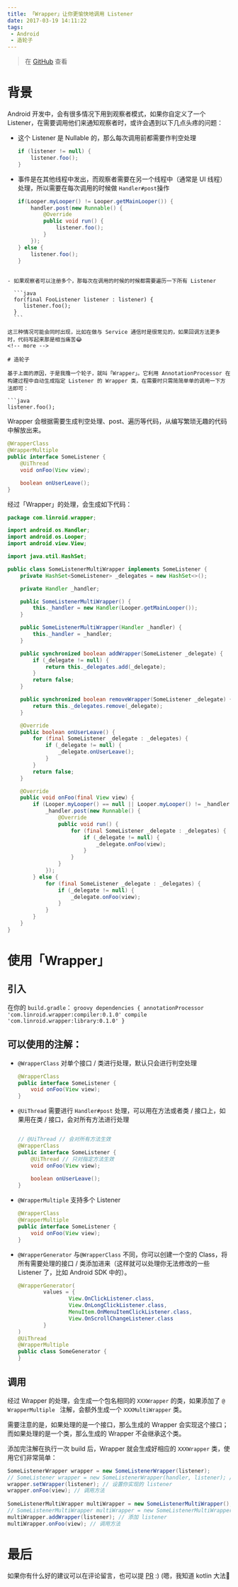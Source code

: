 ```yaml
---
title: 「Wrapper」让你更愉快地调用 Listener
date: 2017-03-19 14:11:22
tags: 
 - Android
 - 造轮子
---
```


 > 在 [GitHub](https://github.com/linroid/Wrapper) 查看
 
# 背景
Android 开发中，会有很多情况下用到观察者模式，如果你自定义了一个 Listener，在需要调用他们来通知观察者时，或许会遇到以下几点头疼的问题：

 - 这个 Listener 是 Nullable 的，那么每次调用前都需要作判空处理

	```java
	if (listener != null) {
		listener.foo();
	}
	```

 - 事件是在其他线程中发出，而观察者需要在另一个线程中（通常是 UI 线程）处理，所以需要在每次调用的时候做 `Handler#post`操作

	```java
	if(Looper.myLooper() != Looper.getMainLooper()) {
		handler.post(new Runnable() {
			@Override
			public void run() {
				listener.foo();
			}
		});
	} else {
		listener.foo();
	}
  ```
	
 - 如果观察者可以注册多个，那每次在调用的时候的时候都需要遍历一下所有 Listener

	```java
	for(final FooListener listener : listener) {
	   listener.foo();
	}
	```

这三种情况可能会同时出现，比如在做与 Service 通信时是很常见的，如果回调方法更多时，代码写起来那是相当痛苦😂
<!-- more --> 

# 造轮子

 基于上面的原因，于是我撸一个轮子，就叫「Wrapper」。它利用 AnnotationProcessor 在构建过程中自动生成指定 Listener 的 Wrapper 类，在需要时只需简简单单的调用一下方法即可：
 
 ```java
 listener.foo();
 ```
 Wrapper 会根据需要生成判空处理、post、遍历等代码，从编写繁琐无趣的代码中解放出来。

```java
@WrapperClass
@WrapperMultiple
public interface SomeListener {
    @UiThread
    void onFoo(View view);

    boolean onUserLeave();
}
```

经过「Wrapper」的处理，会生成如下代码：

```java
package com.linroid.wrapper;

import android.os.Handler;
import android.os.Looper;
import android.view.View;

import java.util.HashSet;

public class SomeListenerMultiWrapper implements SomeListener {
    private HashSet<SomeListener> _delegates = new HashSet<>();

    private Handler _handler;

    public SomeListenerMultiWrapper() {
        this._handler = new Handler(Looper.getMainLooper());
    }

    public SomeListenerMultiWrapper(Handler _handler) {
        this._handler = _handler;
    }

    public synchronized boolean addWrapper(SomeListener _delegate) {
        if (_delegate != null) {
            return this._delegates.add(_delegate);
        }
        return false;
    }

    public synchronized boolean removeWrapper(SomeListener _delegate) {
        return this._delegates.remove(_delegate);
    }

    @Override
    public boolean onUserLeave() {
        for (final SomeListener _delegate : _delegates) {
            if (_delegate != null) {
                _delegate.onUserLeave();
            }
        }
        return false;
    }

    @Override
    public void onFoo(final View view) {
        if (Looper.myLooper() == null || Looper.myLooper() != _handler.getLooper()) {
            _handler.post(new Runnable() {
                @Override
                public void run() {
                    for (final SomeListener _delegate : _delegates) {
                        if (_delegate != null) {
                            _delegate.onFoo(view);
                        }
                    }
                }
            });
        } else {
            for (final SomeListener _delegate : _delegates) {
                if (_delegate != null) {
                    _delegate.onFoo(view);
                }
            }
        }
    }
}
```

# 使用「Wrapper」

## 引入
在你的 `build.gradle`：
	```groovy
	dependencies {
	    annotationProcessor 'com.linroid.wrapper:compiler:0.1.0'
	    compile 'com.linroid.wrapper:library:0.1.0'
	}
	```

## 可以使用的注解：

 - `@WrapperClass` 对单个接口 / 类进行处理，默认只会进行判空处理

	```java
	@WrapperClass
	public interface SomeListener {
		void onFoo(View view);
	}
	```

 - `@UiThread` 需要进行 `Handler#post` 处理，可以用在方法或者类 / 接口上，如果用在类 / 接口，会对所有方法进行处理
	
	```java
	
	// @UiThread // 会对所有方法生效
	@WrapperClass
	public interface SomeListener {
		@UiThread // 只对指定方法生效
		void onFoo(View view);
		
		boolean onUserLeave();
	}
	```

 - `@WrapperMultiple` 支持多个 Listener

	```java
	@WrapperClass
	@WrapperMultiple
	public interface SomeListener {
	    void onFoo(View view);
	}
	```

 - `@WrapperGenerator` 与`@WrapperClass` 不同，你可以创建一个空的 Class，将所有需要处理的接口 / 类添加进来（这样就可以处理你无法修改的一些 Listener 了，比如 Android SDK 中的）。

	```java
	@WrapperGenerator(
	        values = {
	                View.OnClickListener.class,
	                View.OnLongClickListener.class,
	                MenuItem.OnMenuItemClickListener.class,
	                View.OnScrollChangeListener.class
	        }
	)
	@UiThread
	@WrapperMultiple
	public class SomeGenerator {
	}
	```

## 调用
经过 Wrapper 的处理，会生成一个包名相同的 `XXXWrapper` 的类，如果添加了 `@ WrapperMultiple ` 注解，会额外生成一个 `XXXMultiWrapper` 类。

需要注意的是，如果处理的是一个接口，那么生成的 Wrapper 会实现这个接口；而如果处理的是一个类，那么生成的 Wrapper 不会继承这个类。

添加完注解在执行一次 build 后，Wrapper 就会生成好相应的 `XXXWrapper` 类，使用它们非常简单：

```java
SomeListenerWrapper wrapper = new SomeListenerWrapper(listener);
// SomeListener wrapper = new SomeListenerWrapper(handler, listener); // 自己指定一个 Handler
wrapper.setWrapper(listener); // 设置你实现的 listener
wrapper.onFoo(view); // 调用方法
	
SomeListenerMultiWrapper multiWrapper = new SomeListenerMultiWrapper();
// SomeListenerMultiWrapper multiWrapper = new SomeListenerMultiWrapper(handler); // 自己指定一个 Handler
multiWrapper.addWrapper(listener); // 添加 listener
multiWrapper.onFoo(view); // 调用方法
```

# 最后
如果你有什么好的建议可以在评论留言，也可以提 [PR](https://github.com/linroid/Wrapper/pulls) :)
(嗯，我知道 kotlin 大法🐒